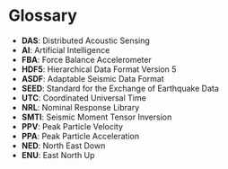 ---
---

# Glossary

- **DAS**: Distributed Acoustic Sensing
- **AI**: Artificial Intelligence
- **FBA**: Force Balance Accelerometer
- **HDF5**: Hierarchical Data Format Version 5
- **ASDF**: Adaptable Seismic Data Format
- **SEED**: Standard for the Exchange of Earthquake Data
- **UTC**: Coordinated Universal Time
- **NRL**: Nominal Response Library
- **SMTI**: Seismic Moment Tensor Inversion
- **PPV**: Peak Particle Velocity
- **PPA**: Peak Particle Acceleration
- **NED**: North East Down
- **ENU**: East North Up

